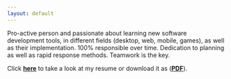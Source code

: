 ```yaml
---
layout: default
---
```


Pro-active person and passionate about learning new software development tools, in different fields (desktop, web, mobile, games), as well as their implementation. 100% responsible over time. Dedication to planning as well as rapid response methods. Teamwork is the key. 

Click **[here](./resume.html)** to take a look at my resume or download it as (**[PDF](https://20230101silva.blob.core.windows.net/general/Enrique%20Silva%20Resume.pdf)**).

